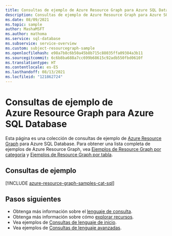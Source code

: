 ```yaml
---
title: Consultas de ejemplo de Azure Resource Graph para Azure SQL Database
description: Consultas de ejemplo de Azure Resource Graph para Azure SQL Database que muestran el uso de tipos de recursos y tablas para acceder a recursos y propiedades relacionados con Azure SQL Database.
ms.date: 08/09/2021
ms.topic: sample
author: MashaMSFT
ms.author: mathoma
ms.service: sql-database
ms.subservice: service-overview
ms.custom: subject-resourcegraph-sample
ms.openlocfilehash: e98a7b8c6b50a45b8b715c88035ffa09384a3b11
ms.sourcegitcommit: 6c6b8ba688a7cc699b68615c92adb550fbd0610f
ms.translationtype: HT
ms.contentlocale: es-ES
ms.lasthandoff: 08/13/2021
ms.locfileid: "121862724"
---
```

# <a name="azure-resource-graph-sample-queries-for-azure-sql-database"></a>Consultas de ejemplo de Azure Resource Graph para Azure SQL Database

Esta página es una colección de consultas de ejemplo de [Azure Resource Graph](../../governance/resource-graph/overview.md) para Azure SQL Database. Para obtener una lista completa de ejemplos de Azure Resource Graph, vea [Ejemplos de Resource Graph por categoría](../../governance/resource-graph/samples/samples-by-category.md) y [Ejemplos de Resource Graph por tabla](../../governance/resource-graph/samples/samples-by-table.md).

## <a name="sample-queries"></a>Consultas de ejemplo

[!INCLUDE [azure-resource-graph-samples-cat-sql](../../../includes/resource-graph/samples/bycat/azure-sql.md)]

## <a name="next-steps"></a>Pasos siguientes

- Obtenga más información sobre el [lenguaje de consulta](../../governance/resource-graph/concepts/query-language.md).
- Obtenga más información sobre cómo [explorar recursos](../../governance/resource-graph/concepts/explore-resources.md).
- Vea ejemplos de [Consultas de lenguaje de inicio](../../governance/resource-graph/samples/starter.md).
- Vea ejemplos de [Consultas de lenguaje avanzadas](../../governance/resource-graph/samples/advanced.md).
